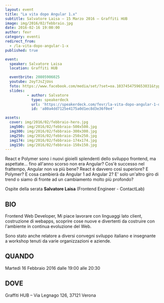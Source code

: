 ```yaml
---
layout: event
title: "La vita dopo Angular 1.x"
subtitle: Salvatore Laisa – 15 Marzo 2016 – Graffiti HUB
image: img/2016/02/febbraio.jpg
date: 2016-02-16 19:00:00
author: fevr
category: eventi
redirect_from:
  - /la-vita-dopo-angular-1-x
published: true

event:
  speaker: Salvatore Laisa
  location: Graffiti HUB

  eventbrite: 20805906025
  youtube: 2oyTJsZjUos
  foto: https://www.facebook.com/media/set/?set=oa.1037454759653031&type=3
  slides:
          - author: Salvatore
            type: speakerdeck
            url: 'https://speakerdeck.com/fevr/la-vita-dopo-angular-1-dot-x'
            id: 'a80a4dd7125e4175a0d1ec8d3e36f0e4'

assets:
  cover: img/2016/02/febbraio-hero.jpg
  img500: img/2016/02/febbraio-500x500.jpg
  img300: img/2016/02/febbraio-300x300.jpg
  img250: img/2016/02/febbraio-250x250.jpg
  img174: img/2016/02/febbraio-174x174.jpg
  img150: img/2016/02/febbraio-150x150.jpg
---
```


React e Polymer sono i nuovi gioielli splendenti dello sviluppo frontend, ma aspettate...
fino all'anno scorso non era Angular? Cos'è successo nel frattempo, Angular non va più bene?
React è davvero così superiore? E Polymer? E cosa cambierà da Angular 1 ad Angular 2?
E' solo un'altro giro di trend o siamo di fronte ad un cambiamento molto più profondo?

Ospite della serata **Salvatore Laisa** (Frontend Engineer - ContactLab)

## BIO
Frontend Web Developer, Mi piace lavorare con linguaggi lato client, costruzione di webapps,
scoprire cose nuove e divertenti da costruire con l'ambiente in continua evoluzione del Web.

Sono stato anche relatore a diversi convegni sviluppo italiano e
insegnante a workshop tenuti da varie organizzazioni e aziende.

## QUANDO
Martedì 16 Febbraio 2016 dalle 19:00 alle 20:30

## DOVE
Graffiti HUB – Via Legnago 126, 37121 Verona
